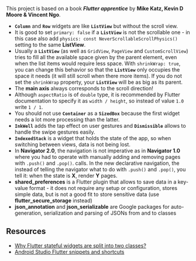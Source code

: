 This project is based on a book ***Flutter apprentice*** by **Mike Katz, Kevin D Moore & Vincent Ngo**.

* **`Column`** and **`Row`** widgets are like **`ListView`** but without the scroll view.
* It is good to set `primary: false` if a **`ListView`** is not the scrollable one - in this case also add `physics: const NeverScrollableScrollPhysics()` setting to the same **ListView**.
* Usually a **`ListView`** (as well as `GridView`, `PageView` and `CustomScrollView`) tries to fill all the available space given by the parent element, even when the list items would require less space. With `shrinkWrap: true`, you can change this behavior so that the **`ListView`** only occupies the space it needs (it will still scroll when there more items). If you do not set the `shrinkWrap` property, your **`ListView`** will be as big as its parent.
* The **main axis** always corresponds to the scroll direction!
* Although `aspectRatio` is of `double` type, it is recommended by Flutter documentation to specify it as `width / height`, so instead of value `1.0` write `1 / 1`.
* You should not use **`Container`** as a **`SizedBox`** because the first widget needs a lot more processing than the latter.
* **`InkWell`** adds the tap effect on user gestures and **`Dismissible`** allows to handle the swipe gestures easily.
* **`IndexedStack`** is a widget that holds the state of the app, so when switching between views, data is not being lost.
* In **Navigator 2.0**, the navigation is not imperative as in **Navigator 1.0** where you had to operate with manually adding and removing pages with `.push()` and `.pop()`. calls. In the new declarative navigation, the instead of telling the navigator what to do with `.push()` and `.pop()`, you tell it: when the state is **X**, render **Y** pages.
* **shared_preferences** is a Flutter plugin that allows to save data in a key-value format - it does not require any setup or configuration, stores simple data, but is not a good fit to store sensitive data (use **flutter_secure_storage** instead)
* **json_annotation** and **json_serializable** are Google packages for auto-generation, serialization and parsing of JSONs from and to classes

## Resources

* [Why Flutter stateful widgets are split into two classes?](https://stackoverflow.com/questions/50612237/why-are-stateful-widgets-defined-as-two-classes-in-flutter)
* [Android Studio Flutter snippets and shortcuts](https://medium.com/flutter-community/flutter-ide-shortcuts-for-faster-development-2ef45c51085b)